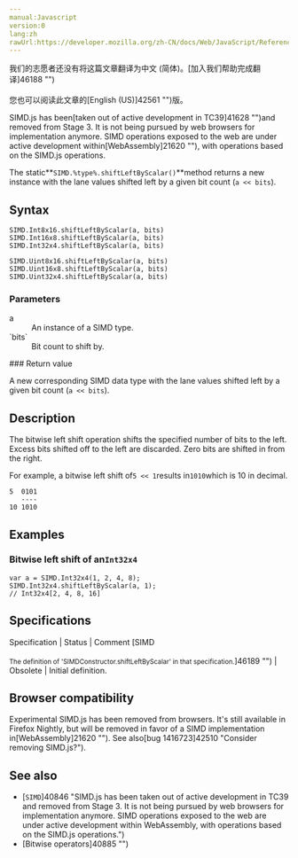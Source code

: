 ```yaml
---
manual:Javascript
version:0
lang:zh
rawUrl:https://developer.mozilla.org/zh-CN/docs/Web/JavaScript/Reference/Global_Objects/SIMD/shiftLeftByScalar
---
```




<bdi>我们的志愿者还没有将这篇文章翻译为<bdi>中文 (简体)</bdi>。[加入我们帮助完成翻译]46188 "")<br></br>您也可以阅读此文章的[English (US)]42561 "")版。</bdi>






SIMD.js has been[taken out of active development in TC39]41628 "")and removed from Stage 3. It is not being pursued by web browsers for implementation anymore. SIMD operations exposed to the web are under active development within[WebAssembly]21620 ""), with operations based on the SIMD.js operations.



The static**`SIMD.%type%.shiftLeftByScalar()`**method returns a new instance with the lane values shifted left by a given bit count (`a << bits`).


## Syntax<a name="Syntax"></a>

```
SIMD.Int8x16.shiftLeftByScalar(a, bits)
SIMD.Int16x8.shiftLeftByScalar(a, bits)
SIMD.Int32x4.shiftLeftByScalar(a, bits)

SIMD.Uint8x16.shiftLeftByScalar(a, bits)
SIMD.Uint16x8.shiftLeftByScalar(a, bits)
SIMD.Uint32x4.shiftLeftByScalar(a, bits)

```

### Parameters<a name="Parameters"></a>
<dl><dt id=''>a</dt><dd>An instance of a SIMD type.</dd><dt id=''>`bits`</dt><dd>Bit count to shift by.</dd></dl>
### Return value<a name="Return_value"></a>


A new corresponding SIMD data type with the lane values shifted left by a given bit count (`a << bits`).


## Description<a name="Description"></a>


The bitwise left shift operation shifts the specified number of bits to the left. Excess bits shifted off to the left are discarded. Zero bits are shifted in from the right.



For example, a bitwise left shift of`5 << 1`results in`1010`which is 10 in decimal.


```
5  0101
   ----
10 1010
```

## Examples<a name="Examples"></a>

### Bitwise left shift of an`Int32x4`<a name="Bitwise_left_shift_of_an_Int32x4"></a>

```
var a = SIMD.Int32x4(1, 2, 4, 8);
SIMD.Int32x4.shiftLeftByScalar(a, 1);
// Int32x4[2, 4, 8, 16]
```

## Specifications<a name="Specifications"></a>

Specification | Status | Comment 
[SIMD<br></br><small>The definition of &#39;SIMDConstructor.shiftLeftByScalar&#39; in that specification.</small>]46189 "") | Obsolete | Initial definition. 


## Browser compatibility<a name="Browser_compatibility"></a>


Experimental SIMD.js has been removed from browsers. It&#39;s still available in Firefox Nightly, but will be removed in favor of a SIMD implementation in[WebAssembly]21620 ""). See also[bug 1416723]42510 "Consider removing SIMD.js?").


## See also<a name="See_also"></a>

* [`SIMD`]40846 "SIMD.js has been taken out of active development in TC39 and removed from Stage 3. It is not being pursued by web browsers for implementation anymore. SIMD operations exposed to the web are under active development within WebAssembly, with operations based on the SIMD.js operations.")
* [Bitwise operators]40885 "")



